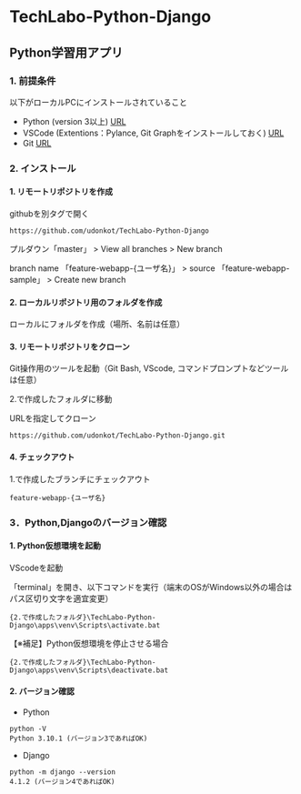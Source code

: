 # TechLabo-Python-Django

## Python学習用アプリ

### 1. 前提条件
以下がローカルPCにインストールされていること
- Python (version 3以上) [URL](https://www.python.org/downloads/)
- VSCode (Extentions：Pylance, Git Graphをインストールしておく) [URL](https://code.visualstudio.com/download)
- Git [URL](https://git-scm.com/downloads)

### 2. インストール

#### 1. リモートリポジトリを作成

githubを別タグで開く
```
https://github.com/udonkot/TechLabo-Python-Django
```

プルダウン「master」 > View all branches > New branch

branch name 「feature-webapp-{ユーザ名}」 > source 「feature-webapp-sample」 > Create new branch

#### 2. ローカルリポジトリ用のフォルダを作成

ローカルにフォルダを作成（場所、名前は任意）

#### 3. リモートリポジトリをクローン

Git操作用のツールを起動（Git Bash, VScode, コマンドプロンプトなどツールは任意）

2.で作成したフォルダに移動

URLを指定してクローン
```
https://github.com/udonkot/TechLabo-Python-Django.git
```

#### 4. チェックアウト

1.で作成したブランチにチェックアウト
```
feature-webapp-{ユーザ名}
```

### 3．Python,Djangoのバージョン確認

#### 1. Python仮想環境を起動

VScodeを起動

「terminal」を開き、以下コマンドを実行（端末のOSがWindows以外の場合はパス区切り文字を適宜変更）
```
{2.で作成したフォルダ}\TechLabo-Python-Django\apps\venv\Scripts\activate.bat
```

【※補足】Python仮想環境を停止させる場合
```
{2.で作成したフォルダ}\TechLabo-Python-Django\apps\venv\Scripts\deactivate.bat
```

#### 2. バージョン確認

- Python
```
python -V
Python 3.10.1 (バージョン3であればOK)
```
- Django
```
python -m django --version
4.1.2 (バージョン4であればOK)
```
